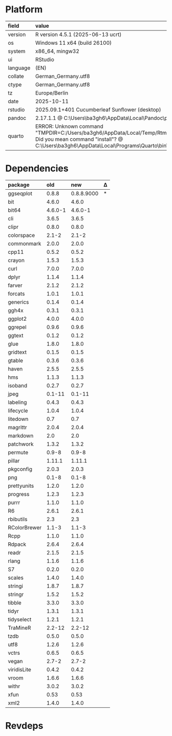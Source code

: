 # Platform

|field    |value                                                                                                                                                                                          |
|:--------|:----------------------------------------------------------------------------------------------------------------------------------------------------------------------------------------------|
|version  |R version 4.5.1 (2025-06-13 ucrt)                                                                                                                                                              |
|os       |Windows 11 x64 (build 26100)                                                                                                                                                                   |
|system   |x86_64, mingw32                                                                                                                                                                                |
|ui       |RStudio                                                                                                                                                                                        |
|language |(EN)                                                                                                                                                                                           |
|collate  |German_Germany.utf8                                                                                                                                                                            |
|ctype    |German_Germany.utf8                                                                                                                                                                            |
|tz       |Europe/Berlin                                                                                                                                                                                  |
|date     |2025-10-11                                                                                                                                                                                     |
|rstudio  |2025.09.1+401 Cucumberleaf Sunflower (desktop)                                                                                                                                                 |
|pandoc   |2.17.1.1 @ C:\Users\ba3gh6\AppData\Local\Pandoc\pandoc.exe                                                                                                                                     |
|quarto   |ERROR: Unknown command "TMPDIR=C:/Users/ba3gh6/AppData/Local/Temp/Rtmpm6FLsO/file5e4c4b424197". Did you mean command "install"? @ C:\Users\ba3gh6\AppData\Local\Programs\Quarto\bin\quarto.exe |

# Dependencies

|package      |old     |new        |Δ  |
|:------------|:-------|:----------|:--|
|ggseqplot    |0.8.8   |0.8.8.9000 |*  |
|bit          |4.6.0   |4.6.0      |   |
|bit64        |4.6.0-1 |4.6.0-1    |   |
|cli          |3.6.5   |3.6.5      |   |
|clipr        |0.8.0   |0.8.0      |   |
|colorspace   |2.1-2   |2.1-2      |   |
|commonmark   |2.0.0   |2.0.0      |   |
|cpp11        |0.5.2   |0.5.2      |   |
|crayon       |1.5.3   |1.5.3      |   |
|curl         |7.0.0   |7.0.0      |   |
|dplyr        |1.1.4   |1.1.4      |   |
|farver       |2.1.2   |2.1.2      |   |
|forcats      |1.0.1   |1.0.1      |   |
|generics     |0.1.4   |0.1.4      |   |
|ggh4x        |0.3.1   |0.3.1      |   |
|ggplot2      |4.0.0   |4.0.0      |   |
|ggrepel      |0.9.6   |0.9.6      |   |
|ggtext       |0.1.2   |0.1.2      |   |
|glue         |1.8.0   |1.8.0      |   |
|gridtext     |0.1.5   |0.1.5      |   |
|gtable       |0.3.6   |0.3.6      |   |
|haven        |2.5.5   |2.5.5      |   |
|hms          |1.1.3   |1.1.3      |   |
|isoband      |0.2.7   |0.2.7      |   |
|jpeg         |0.1-11  |0.1-11     |   |
|labeling     |0.4.3   |0.4.3      |   |
|lifecycle    |1.0.4   |1.0.4      |   |
|litedown     |0.7     |0.7        |   |
|magrittr     |2.0.4   |2.0.4      |   |
|markdown     |2.0     |2.0        |   |
|patchwork    |1.3.2   |1.3.2      |   |
|permute      |0.9-8   |0.9-8      |   |
|pillar       |1.11.1  |1.11.1     |   |
|pkgconfig    |2.0.3   |2.0.3      |   |
|png          |0.1-8   |0.1-8      |   |
|prettyunits  |1.2.0   |1.2.0      |   |
|progress     |1.2.3   |1.2.3      |   |
|purrr        |1.1.0   |1.1.0      |   |
|R6           |2.6.1   |2.6.1      |   |
|rbibutils    |2.3     |2.3        |   |
|RColorBrewer |1.1-3   |1.1-3      |   |
|Rcpp         |1.1.0   |1.1.0      |   |
|Rdpack       |2.6.4   |2.6.4      |   |
|readr        |2.1.5   |2.1.5      |   |
|rlang        |1.1.6   |1.1.6      |   |
|S7           |0.2.0   |0.2.0      |   |
|scales       |1.4.0   |1.4.0      |   |
|stringi      |1.8.7   |1.8.7      |   |
|stringr      |1.5.2   |1.5.2      |   |
|tibble       |3.3.0   |3.3.0      |   |
|tidyr        |1.3.1   |1.3.1      |   |
|tidyselect   |1.2.1   |1.2.1      |   |
|TraMineR     |2.2-12  |2.2-12     |   |
|tzdb         |0.5.0   |0.5.0      |   |
|utf8         |1.2.6   |1.2.6      |   |
|vctrs        |0.6.5   |0.6.5      |   |
|vegan        |2.7-2   |2.7-2      |   |
|viridisLite  |0.4.2   |0.4.2      |   |
|vroom        |1.6.6   |1.6.6      |   |
|withr        |3.0.2   |3.0.2      |   |
|xfun         |0.53    |0.53       |   |
|xml2         |1.4.0   |1.4.0      |   |

# Revdeps

